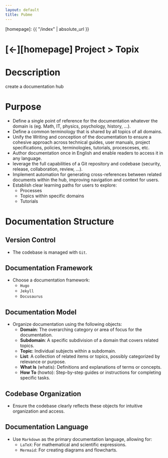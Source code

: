 ```yaml
---
layout: default
title: Pubme
---
```



[//]: #(Reference)
[homepage]:   {{ "/index" | absolute_url }}

# [&larr;][homepage] Project > Topix
# Decscription

create a documentation hub

# Purpose

- Define a single point of reference for the documentation whatever the domain is (eg. Math, IT, physics, psychology, history, ...).
- Define a common terminology that is shared by all topics of all domains.
- Unify the Writing and conception of the documentation to ensure a cohesive approach across technical guides, user manuals, project specifications, policies, terminologies, tutorials, procesceses, etc.
- Author documentation once in English and enable readers to access it in any language.
- leverage the full capabilities of a Git repository and codebase (security, release, collaboration, review, ...).
- Implement automation for generating cross-references between related documents within the hub, improving navigation and context for users.
- Establish clear learning paths for users to explore:
  - Processes
  - Topics within specific domains
  - Tutorials



# Documentation Structure

## Version Control
- The codebase is managed with `Git`.

## Documentation Framework
- Choose a documentation framework: 
  - `Hugo`
  - `Jekyll`
  - `Docusaurus`

## Documentation Model
- Organize documentation using the following objects:
  - **Domain**: The overarching category or area of focus for the documentation.
  - **Subdomain**: A specific subdivision of a domain that covers related topics.
  - **Topic**: Individual subjects within a subdomain.
  - **List**: A collection of related items or topics, possibly categorized by relevance or purpose.
  - **What Is** (whatis): Definitions and explanations of terms or concepts.
  - **How To** (howto): Step-by-step guides or instructions for completing specific tasks.

## Codebase Organization
- Ensure the codebase clearly reflects these objects for intuitive organization and access.

## Documentation Language
- Use `Markdown` as the primary documentation language, allowing for:
  - `LaTeX`: For mathematical and scientific expressions.
  - `Mermaid`: For creating diagrams and flowcharts.


